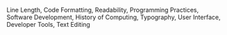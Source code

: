 Line Length, Code Formatting, Readability, Programming Practices, Software Development, History of Computing, Typography, User Interface, Developer Tools, Text Editing
